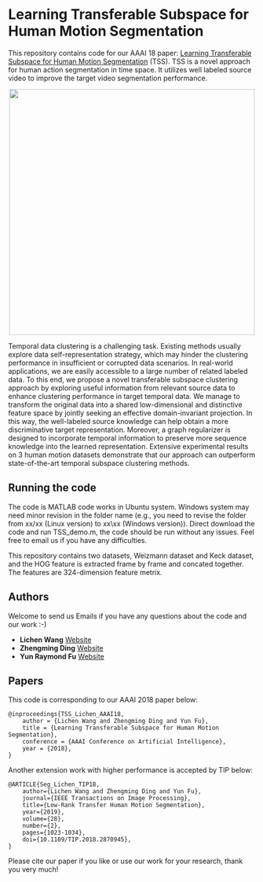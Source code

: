 # Learning Transferable Subspace for Human Motion Segmentation
This repository contains code for our AAAI 18 paper: [Learning Transferable Subspace for Human Motion Segmentation](https://github.com/wanglichenxj/TSS_Action_Segmentation/blob/master/Presentation/TSS_Action_Segmentation_AAAI19_Lichen.pdf) (TSS). TSS is a novel approach for human action segmentation in time space. It utilizes well labeled source video to improve the target video segmentation performance.

<div align="center">
    <img src="Presentation/TSS_framework.png", width="500">
</div>

Temporal data clustering is a challenging task. Existing methods usually explore data self-representation strategy, which may hinder the clustering performance in insufficient or corrupted data scenarios. In real-world applications, we are easily accessible to a large number of related labeled data. To this end, we propose a novel transferable subspace clustering approach by exploring useful information from relevant source data to enhance clustering performance in target temporal data. We manage to transform the original data into a shared low-dimensional and distinctive feature space by jointly seeking an effective domain-invariant projection. In this way, the well-labeled source knowledge can help obtain a more discriminative target representation. Moreover, a graph regularizer is designed to incorporate temporal information to preserve more sequence knowledge into the learned representation. Extensive experimental results on 3 human motion datasets demonstrate that our approach can outperform state-of-the-art temporal subspace clustering methods.

## Running the code
The code is MATLAB code works in Ubuntu system. Windows system may need minor revision in the folder name (e.g., you need to revise the folder from xx/xx (Linux version) to xx\xx (Windows version)). Direct download the code and run TSS_demo.m, the code should be run without any issues. Feel free to email us if you have any difficulties.

This repository contains two datasets, Weizmann dataset and Keck dataset, and the HOG feature is extracted frame by frame and concated together. The features are 324-dimension feature metrix.

## Authors
Welcome to send us Emails if you have any questions about the code and our work :-)
* **Lichen Wang** [Website](https://sites.google.com/site/lichenwang123/)
* **Zhengming Ding** [Website](http://allanding.net/)
* **Yun Raymond Fu** [Website](http://www1.ece.neu.edu/~yunfu/)

## Papers
This code is corresponding to our AAAI 2018 paper below:
```
@inproceedings{TSS_Lichen_AAAI18,
	author = {Lichen Wang and Zhengming Ding and Yun Fu},
	title = {Learning Transferable Subspace for Human Motion Segmentation},
	conference = {AAAI Conference on Artificial Intelligence},
	year = {2018},
}
```
Another extension work with higher performance is accepted by TIP below:
```
@ARTICLE{Seg_Lichen_TIP18, 
	author={Lichen Wang and Zhengming Ding and Yun Fu}, 
	journal={IEEE Transactions on Image Processing}, 
	title={Low-Rank Transfer Human Motion Segmentation}, 
	year={2019}, 
	volume={28}, 
	number={2}, 
	pages={1023-1034},
	doi={10.1109/TIP.2018.2870945},
}
```
Please cite our paper if you like or use our work for your research, thank you very much!
